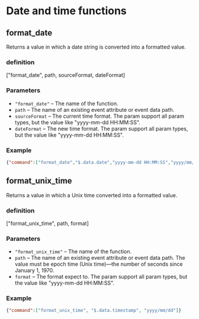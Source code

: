# Date and time functions

## format_date

Returns a value in which a date string is converted into a formatted value.

### definition

["format_date", path, sourceFormat, dateFormat]

### Parameters

- `"format_date"` – The name of the function.
- `path` – The name of an existing event attribute or event data path.
- `sourceFormat` –  The current time format. The param support all param types, but the value like "yyyy-mm-dd HH:MM:SS".
- `dateFormat` –  The new time format. The param support all param types, but the value like "yyyy-mm-dd HH:MM:SS".

### Example

```json
{"command":["format_date","$.data.date","yyyy-mm-dd HH:MM:SS","yyyy/mm/dd"]}
```

## format_unix_time

Returns a value in which a Unix time converted into a formatted value.

### definition

["format_unix_time", path, format]

### Parameters

- `"format_unix_time"` – The name of the function.
- `path` – The name of an existing event attribute or event data path. The value must be epoch time (Unix time)—the number of seconds since January 1, 1970.
- `format` –  The format expect to. The param support all param types, but the value like "yyyy-mm-dd HH:MM:SS".

### Example

```json
{"command":["format_unix_time", "$.data.timestamp", "yyyy/mm/dd"]}
```
